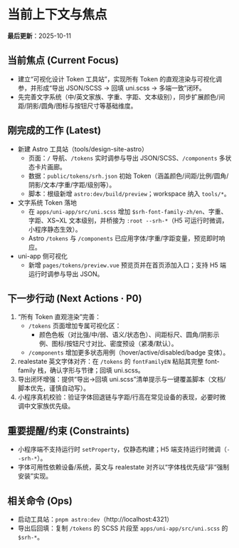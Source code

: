 # 当前上下文与焦点
**最后更新**：2025-10-11

## 当前焦点 (Current Focus)
- 建立“可视化设计 Token 工具站”，实现所有 Token 的直观渲染与可视化调参，并形成“导出 JSON/SCSS → 回填 uni.scss → 多端一致”闭环。
- 先完善文字系统（中/英文家族、字重、字距、文本级别），同步扩展颜色/间距/阴影/圆角/图标与按钮尺寸等基础维度。

## 刚完成的工作 (Latest)
- 新建 Astro 工具站（tools/design-site-astro）
  - 页面：`/` 导航、`/tokens` 实时调参与导出 JSON/SCSS、`/components` 多状态卡片画廊。
  - 数据：`public/tokens/srh.json` 初始 Token（涵盖颜色/间距/比例/圆角/阴影/文本/字重/字距/级别等）。
  - 脚本：根级新增 `astro:dev/build/preview`；workspace 纳入 `tools/*`。
- 文字系统 Token 落地
  - 在 `apps/uni-app/src/uni.scss` 增加 `$srh-font-family-zh/en`、字重、字距、XS~XL 文本级别，并桥接为 `:root --srh-*`（H5 可运行时微调，小程序静态生效）。
  - Astro `/tokens` 与 `/components` 已应用字体/字重/字距变量，预览即时响应。
- uni-app 侧可视化
  - 新增 `pages/tokens/preview.vue` 预览页并在首页添加入口；支持 H5 端运行时调参与导出 JSON。

## 下一步行动 (Next Actions · P0)
1) “所有 Token 直观渲染”完善：
   - `/tokens` 页面增加专属可视化区：
     - 颜色色板（对比强/中/弱、语义/状态色）、间距标尺、圆角/阴影示例、图标/按钮尺寸对比、密度预设（紧凑/默认）。
   - `/components` 增加更多状态用例（hover/active/disabled/badge 变体）。
2) realestate 英文字体对齐：在 `/tokens` 的 `fontFamilyEN` 粘贴其完整 font-family 栈，确认字形与节律；回填 uni.scss。
3) 导出闭环增强：提供“导出→回填 uni.scss”清单提示与一键覆盖脚本（文档/脚本优先，谨慎自动写）。
4) 小程序真机校验：验证字体回退链与字距/行高在常见设备的表现，必要时微调中文家族优先级。

## 重要提醒/约束 (Constraints)
- 小程序端不支持运行时 `setProperty`，仅静态构建；H5 端支持运行时微调（`--srh-*`）。
- 字体可用性依赖设备/系统，英文与 realestate 对齐以“字体栈优先级”非“强制安装”实现。

## 相关命令 (Ops)
- 启动工具站：`pnpm astro:dev`（http://localhost:4321）
- 导出后回填：复制 `/tokens` 的 SCSS 片段至 `apps/uni-app/src/uni.scss` 的 `$srh-*`。

